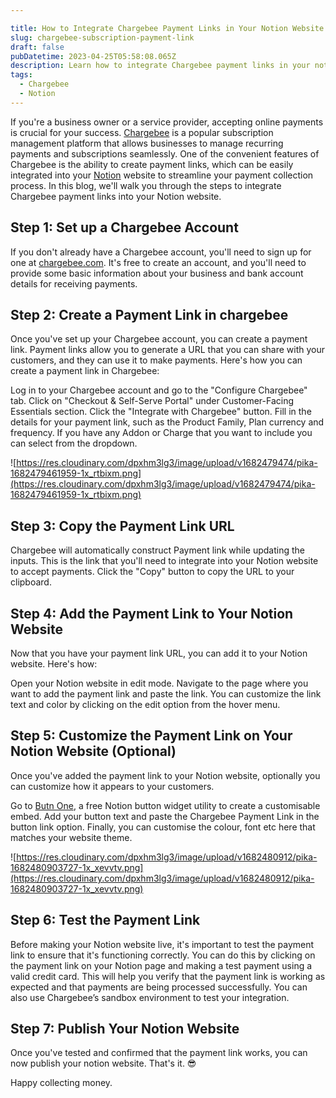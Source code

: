 ```yaml
---

title: How to Integrate Chargebee Payment Links in Your Notion Website
slug: chargebee-subscription-payment-link
draft: false
pubDatetime: 2023-04-25T05:58:08.065Z
description: Learn how to integrate Chargebee payment links in your notion website easily.
tags:
  - Chargebee
  - Notion
---
```


If you're a business owner or a service provider, accepting online payments is crucial for your success. [Chargebee](https://www.chargebee.com/) is a popular subscription management platform that allows businesses to manage recurring payments and subscriptions seamlessly. One of the convenient features of Chargebee is the ability to create payment links, which can be easily integrated into your [Notion](https://www.notion.so/) website to streamline your payment collection process. In this blog, we'll walk you through the steps to integrate Chargebee payment links into your Notion website.

## Step 1: Set up a Chargebee Account

If you don't already have a Chargebee account, you'll need to sign up for one at [chargebee.com](http://chargebee.com/). It's free to create an account, and you'll need to provide some basic information about your business and bank account details for receiving payments.

## Step 2: Create a Payment Link in chargebee

Once you've set up your Chargebee account, you can create a payment link. Payment links allow you to generate a URL that you can share with your customers, and they can use it to make payments. Here's how you can create a payment link in Chargebee:

Log in to your Chargebee account and go to the "Configure Chargebee" tab.
Click on "Checkout & Self-Serve Portal" under Customer-Facing Essentials section.
Click the "Integrate with Chargebee" button.
Fill in the details for your payment link, such as the Product Family, Plan currency and frequency.
If you have any Addon or Charge that you want to include you can select from the dropdown.

![https://res.cloudinary.com/dpxhm3lg3/image/upload/v1682479474/pika-1682479461959-1x_rtbixm.png](https://res.cloudinary.com/dpxhm3lg3/image/upload/v1682479474/pika-1682479461959-1x_rtbixm.png)

## Step 3: Copy the Payment Link URL

Chargebee will automatically construct Payment link while updating the inputs. This is the link that you'll need to integrate into your Notion website to accept payments. Click the "Copy" button to copy the URL to your clipboard.

## Step 4: Add the Payment Link to Your Notion Website

Now that you have your payment link URL, you can add it to your Notion website. Here's how:

Open your Notion website in edit mode. Navigate to the page where you want to add the payment link and paste the link. You can customize the link text and color by clicking on the edit option from the hover menu.


## Step 5: Customize the Payment Link on Your Notion Website (Optional)

Once you've added the payment link to your Notion website, optionally you can customize how it appears to your customers. 

Go to [Butn One](https://butn.one/), a free Notion button widget utility to create a customisable embed. Add your button text and paste the Chargebee Payment Link in the button link option. Finally, you can customise the colour, font etc here that matches your website theme. 

![https://res.cloudinary.com/dpxhm3lg3/image/upload/v1682480912/pika-1682480903727-1x_xevvtv.png](https://res.cloudinary.com/dpxhm3lg3/image/upload/v1682480912/pika-1682480903727-1x_xevvtv.png)

## Step 6: Test the Payment Link

Before making your Notion website live, it's important to test the payment link to ensure that it's functioning correctly. You can do this by clicking on the payment link on your Notion page and making a test payment using a valid credit card. This will help you verify that the payment link is working as expected and that payments are being processed successfully. You can also use Chargebee’s sandbox environment to test your integration.

## Step 7: Publish Your Notion Website

Once you've tested and confirmed that the payment link works, you can now publish your notion website. That's it. 😎


Happy collecting money.